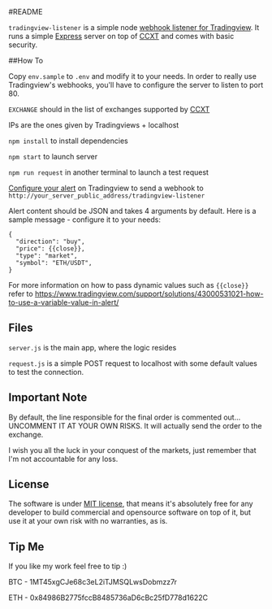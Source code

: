 #README

`tradingview-listener` is a simple node [webhook listener for Tradingview](https://www.tradingview.com/support/solutions/43000529348-about-webhooks/). It runs a simple [Express](https://www.npmjs.com/package/express) server on top of [CCXT](https://github.com/ccxt/ccxt) and comes with basic security.

##How To

Copy `env.sample` to `.env` and modify it to your needs. In order to really use Tradingview's webhooks, you'll have to configure the server to listen to port 80.

`EXCHANGE` should in the list of exchanges supported by [CCXT](https://github.com/ccxt/ccxt)

IPs are the ones given by Tradingviews + localhost

`npm install` to install dependencies

`npm start` to launch server

`npm run request` in another terminal to launch a test request

[Configure your alert](https://www.tradingview.com/support/solutions/43000529348-about-webhooks/) on Tradingview to send a webhook to `http://your_server_public_address/tradingview-listener`

Alert content should be JSON and takes 4 arguments by default. Here is a sample message - configure it to your needs:

```
{
  "direction": "buy",
  "price": {{close}},
  "type": "market",
  "symbol": "ETH/USDT",
}
``` 

For more information on how to pass dynamic values such as `{{close}}` refer to https://www.tradingview.com/support/solutions/43000531021-how-to-use-a-variable-value-in-alert/    

## Files

`server.js` is the main app, where the logic resides

`request.js` is a simple POST request to localhost with some default values to test the connection.

## Important Note 

By default, the line responsible for the final order is commented out... UNCOMMENT IT AT YOUR OWN RISKS. It will actually send the order to the exchange.

I wish you all the luck in your conquest of the markets, just remember that I'm not accountable for any loss.

## License

The software is under [MIT license](LICENSE.txt), that means it's absolutely free for any developer to build commercial and opensource software on top of it, but use it at your own risk with no warranties, as is.

## Tip Me

If you like my work feel free to tip :)

BTC - 1MT45xgCJe68c3eL2iTJMSQLwsDobmzz7r

ETH - 0x84986B2775fccB8485736aD6cBc25fD778d1622C